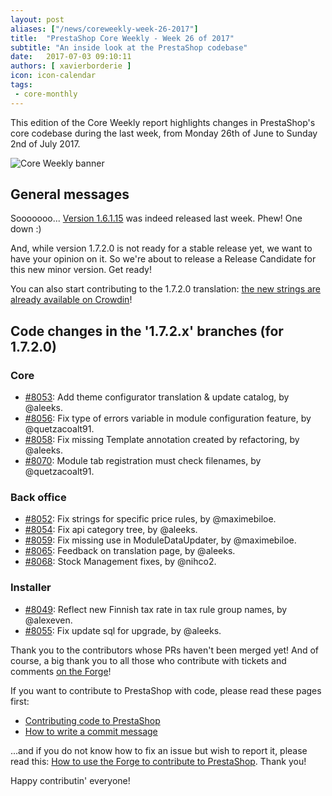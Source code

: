 ```yaml
---
layout: post
aliases: ["/news/coreweekly-week-26-2017"]
title:  "PrestaShop Core Weekly - Week 26 of 2017"
subtitle: "An inside look at the PrestaShop codebase"
date:   2017-07-03 09:10:11
authors: [ xavierborderie ]
icon: icon-calendar
tags:
 - core-monthly
---
```


This edition of the Core Weekly report highlights changes in PrestaShop's core codebase during the last week, from Monday 26th of June to Sunday 2nd of July 2017.

![Core Weekly banner](/assets/images/2017/04/core_weekly_banner.jpg)


## General messages

Sooooooo... [Version 1.6.1.15](http://build.prestashop.com/news/prestashop-1-6-1-15-maintenance-release/) was indeed released last week. Phew! One down :)

And, while version 1.7.2.0 is not ready for a stable release yet, we want to have your opinion on it. So we're about to release a Release Candidate for this new minor version. Get ready!

You can also start contributing to the 1.7.2.0 translation: [the new strings are already available on Crowdin](http://build.prestashop.com/news/172-Translations-update/)!


## Code changes in the '1.7.2.x' branches (for 1.7.2.0)

### Core

* [#8053](https://github.com/PrestaShop/PrestaShop/pull/8053): Add theme configurator translation & update catalog, by @aleeks.
* [#8056](https://github.com/PrestaShop/PrestaShop/pull/8056): Fix type of errors variable in module configuration feature, by @quetzacoalt91.
* [#8058](https://github.com/PrestaShop/PrestaShop/pull/8058): Fix missing Template annotation created by refactoring, by @aleeks.
* [#8070](https://github.com/PrestaShop/PrestaShop/pull/8070): Module tab registration must check filenames, by @quetzacoalt91.


### Back office

* [#8052](https://github.com/PrestaShop/PrestaShop/pull/8052): Fix strings for specific price rules, by @maximebiloe.
* [#8054](https://github.com/PrestaShop/PrestaShop/pull/8054): Fix api category tree, by @aleeks.
* [#8059](https://github.com/PrestaShop/PrestaShop/pull/8059): Fix missing use in ModuleDataUpdater, by @maximebiloe.
* [#8065](https://github.com/PrestaShop/PrestaShop/pull/8065): Feedback on translation page, by @aleeks.
* [#8068](https://github.com/PrestaShop/PrestaShop/pull/8068): Stock Management fixes, by @nihco2.


### Installer

* [#8049](https://github.com/PrestaShop/PrestaShop/pull/8049): Reflect new Finnish tax rate in tax rule group names, by @alexeven.
* [#8055](https://github.com/PrestaShop/PrestaShop/pull/8055): Fix update sql for upgrade, by @aleeks.


Thank you to the contributors whose PRs haven't been merged yet! And of course, a big thank you to all those who contribute with tickets and comments [on the Forge](http://forge.prestashop.com/)!

If you want to contribute to PrestaShop with code, please read these pages first:

 * [Contributing code to PrestaShop](http://doc.prestashop.com/display/PS16/Contributing+code+to+PrestaShop)
 * [How to write a commit message](http://doc.prestashop.com/display/PS16/How+to+write+a+commit+message)

...and if you do not know how to fix an issue but wish to report it, please read this: [How to use the Forge to contribute to PrestaShop](http://doc.prestashop.com/display/PS16/How+to+use+the+Forge+to+contribute+to+PrestaShop). Thank you!

Happy contributin' everyone!

